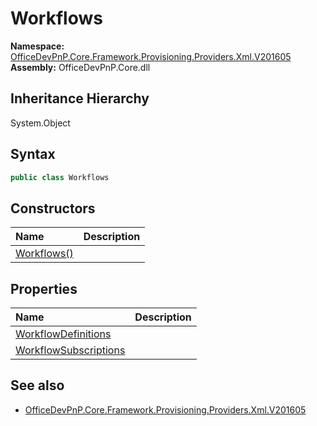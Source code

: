 # Workflows
  

**Namespace:** [OfficeDevPnP.Core.Framework.Provisioning.Providers.Xml.V201605](OfficeDevPnP.Core.Framework.Provisioning.Providers.Xml.V201605.md)  
**Assembly:** OfficeDevPnP.Core.dll  
## Inheritance Hierarchy
System.Object  

## Syntax
```C#
public class Workflows
```
## Constructors
|**Name**|**Description**|
|:-----|:-----|
| [Workflows()](OfficeDevPnP.Core.Framework.Provisioning.Providers.Xml.V201605.Workflows.ctor1.md) | 
## Properties
|**Name**|**Description**|
|:-----|:-----|
| [WorkflowDefinitions](OfficeDevPnP.Core.Framework.Provisioning.Providers.Xml.V201605.Workflows.WorkflowDefinitions.md) | 
| [WorkflowSubscriptions](OfficeDevPnP.Core.Framework.Provisioning.Providers.Xml.V201605.Workflows.WorkflowSubscriptions.md) | 
## See also
- [OfficeDevPnP.Core.Framework.Provisioning.Providers.Xml.V201605](OfficeDevPnP.Core.Framework.Provisioning.Providers.Xml.V201605.md)
